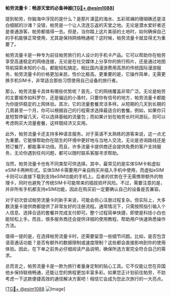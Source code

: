 **帕劳流量卡：畅游天堂的必备神器[[TG💪+ @esim1088](https://t.me/s/esim1088)]**

提到帕劳，你脑海中浮现的是什么？是那片湛蓝的海水、五彩斑斓的珊瑚礁还是洁白细腻的沙滩？没错，帕劳是一个让人流连忘返的天堂之地。无论是潜水爱好者还是普通游客，帕劳都值得一去。但是，当你踏上这片美丽的土地时，如何确保自己的手机能够正常使用，尤其是保持网络畅通呢？这时候，帕劳流量卡就显得尤为重要了。

帕劳流量卡是一种专为前往帕劳旅行的人设计的手机卡产品。它可以帮助你在帕劳享受高速稳定的网络连接，无论是在社交媒体上分享你的旅行照片，还是通过地图导航探索未知的小岛，都能轻松搞定。相比国内漫游费用高昂的传统国际漫游服务，帕劳流量卡的价格更加亲民，性价比极高。更重要的是，它操作简单，无需更换手机SIM卡，非常适合那些习惯使用自己设备的旅行者。

那么，帕劳流量卡具体有哪些优势呢？首先，它的网络覆盖非常广泛。无论是帕劳的主要城市如科罗尔，还是偏远的小渔村，只要你有信号的地方，帕劳流量卡都能为你提供稳定的上网体验。其次，它的流量套餐灵活多样。从短期的几天到长期的几周甚至一个月，你可以根据自己的行程需求选择最适合的套餐。例如，如果你只是短暂停留几天，可以选择基础的流量包；而如果计划在帕劳长时间游玩，则可以考虑购买大流量套餐，这样既经济又实用。

此外，帕劳流量卡还支持多种语言服务。对于英语不太熟练的游客来说，这一点尤为重要。它能够帮助你在陌生的环境中更好地与当地人交流，无论是咨询路线还是预订餐厅，都能事半功倍。而且，许多流量卡提供商还会提供免费的客户支持服务，无论你遇到任何问题，都可以随时联系客服寻求帮助。

当然，帕劳流量卡也有不同类型可供选择。其中，最常见的是实体SIM卡和虚拟eSIM卡两种形式。实体SIM卡需要用户亲自购买并插入手机中使用，而虚拟eSIM卡则可以直接下载到支持eSIM功能的手机上。后者的优势在于无需携带额外的物理卡，同时也避免了传统SIM卡可能带来的插拔损坏风险。不过，需要注意的是，并非所有手机都支持eSIM功能，因此在购买前一定要确认自己的设备是否兼容。

对于初次尝试帕劳流量卡的新手来说，可能会担心注册过程复杂。但实际上，大多数流量卡提供商都提供了非常友好的注册流程。通常情况下，只需按照指引输入个人信息、选择合适的套餐并完成支付即可。整个过程简单快捷，即使是科技小白也能轻松上手。而且，很多服务商还会提供详细的使用教程，帮助用户快速熟悉操作方法。

值得一提的是，在选择帕劳流量卡时，还需要留意一些细节问题。比如，是否包含语音通话功能？是否有额外的数据限制或速度限制？这些都会直接影响到你的使用体验。因此，在下单之前务必仔细阅读产品说明，确保所选方案完全符合自己的需求。

总而言之，帕劳流量卡是一款为旅行者量身定制的贴心工具。它不仅能让您在异国他乡保持联络畅通，还能让您的旅程更加丰富多彩。如果您正计划前往帕劳，不妨考虑一下这款便捷高效的通信解决方案吧！相信它会成为您此次旅行的一大亮点。

[[TG💪+ @esim1088](https://t.me/s/esim1088) ![Image](https://i.postimg.cc/4NQfJmqS/Snipaste-2025-05-13-00-14-12.png)]